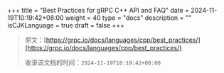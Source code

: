 +++
title = "Best Practices for gRPC C++ API and FAQ"
date = 2024-11-19T10:19:42+08:00
weight = 40
type = "docs"
description = ""
isCJKLanguage = true
draft = false
+++

> 原文：[https://grpc.io/docs/languages/cpp/best_practices/](https://grpc.io/docs/languages/cpp/best_practices/)
>
> 收录该文档的时间：`2024-11-19T10:19:42+08:00`
